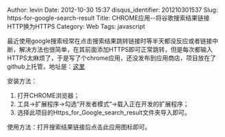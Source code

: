 Author: levin
Date: 2012-10-30 15:37
disqus_identifier: 201210301537
Slug: https-for-google-search-result
Title: CHROME应用--将谷歌搜索结果链接HTTP换为HTTPS
Category: Web
Tags: javascript

最近使用google搜索经常在点击搜索结果跳转链接时等半天都没反应或者链接中断，解决方法也很简单，在其前面添加HTTPS即可正常跳转，但是每次都输入HTTPS太麻烦了，于是写了个chrome应用，还没发布到应用商店，项目放在了github上托管，地址是：<!-- more --><a href="https://github.com/levinxo/https_for_google_search_result" rel="nofollow">这里</a>

安装方法：

1. 打开CHROME浏览器；
2. 工具-&gt;扩展程序-&gt;勾选“开发者模式”-&gt;载入正在开发的扩展程序；
3. 选择此项目的Https\_for\_Google\_search\_result文件夹导入即可。

使用方法：打开搜索结果链接后点击此应用图标即可。
